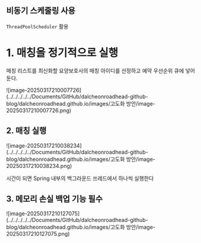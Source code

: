 ## 비동기 스케줄링 사용

`ThreadPoolScheduler` 활용

# 1. 매칭을 정기적으로 실행

매칭 리스트를 최신화할 요양보호사의 매칭 아이디를 선정하고 예약 우선순위 큐에 넣어둔다.

![image-20250317210007726](../../../../../Documents/GitHub/dalcheonroadhead-github-blog/dalcheonroadhead.github.io/images/고도화 방안/image-20250317210007726.png)

## 2. 매칭 실행

![image-20250317210038234](../../../../../Documents/GitHub/dalcheonroadhead-github-blog/dalcheonroadhead.github.io/images/고도화 방안/image-20250317210038234.png)

시간이 되면 Spring 내부의 백그라운드 쓰레드에서 하나씩 실행한다

## 3. 메모리 손실 백업 기능 필수

![image-20250317210127075](../../../../../Documents/GitHub/dalcheonroadhead-github-blog/dalcheonroadhead.github.io/images/고도화 방안/image-20250317210127075.png)